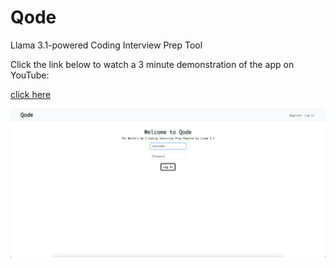 # Qode
Llama 3.1-powered Coding Interview Prep Tool

Click the link below to watch a 3 minute demonstration of the app on YouTube:

[click here](https://youtu.be/YCtP-8GMg_c)

![Alt text](homepage.png)
